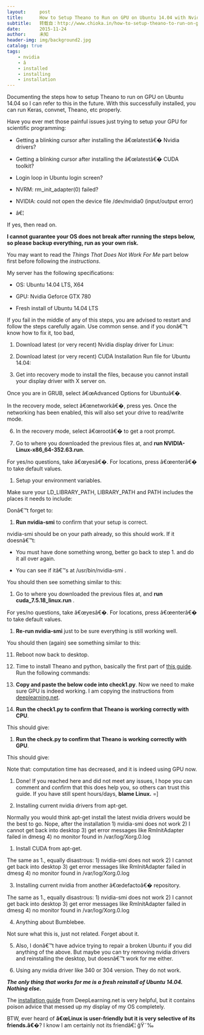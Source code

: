 ```yaml
---
layout:     post
title:      How to Setup Theano to Run on GPU on Ubuntu 14.04 with Nvidia Geforce GTX 780
subtitle:   转载自：http://www.chioka.in/how-to-setup-theano-to-run-on-gpu-on-ubuntu-14-04-with-nvidia-geforce-gtx-780/
date:       2015-11-24
author:     未知
header-img: img/background2.jpg
catalog: true
tags:
    - nvidia
    - â
    - installed
    - installing
    - installation
---
```


Documenting the steps how to setup Theano to run on GPU on Ubuntu 14.04 so I can refer to this in the future. With this successfully installed, you can run Keras, convnet, Theano, etc properly.

Have you ever met those painful issues just trying to setup your GPU for scientific programming:

- Getting a blinking cursor after installing the â€œlatestâ€� Nvidia drivers?

- Getting a blinking cursor after installing the â€œlatestâ€� CUDA toolkit?

- Login loop in Ubuntu login screen?

- NVRM: rm_init_adapter(0) failed?

- NVIDIA: could not open the device file /dev/nvidia0 (input/output error)

- â€¦


If yes, then read on.

**I cannot guarantee your OS does not break after running the steps below, so please backup everything, run as your own risk.**

You may want to read the *Things That Does Not Work For Me* part below first before following the *instructions*.

My server has the following specifications:

- OS: Ubuntu 14.04 LTS, X64

- GPU: Nvidia Geforce GTX 780

- Fresh install of Ubuntu 14.04 LTS


If you fail in the middle of any of this steps, you are advised to restart and follow the steps carefully again. Use common sense. and if you donâ€™t know how to fix it, too bad,

1. Download latest (or very recent) Nvidia display driver for Linux:


2. Download latest (or very recent) CUDA Installation Run file for Ubuntu 14.04:

3. Get into recovery mode to install the files, because you cannot install your display driver with X server on.


Once you are in GRUB, select â€œAdvanced Options for Ubuntuâ€�.


In the recovery mode, select â€œnetworkâ€�, press yes. Once the networking has been enabled, this will also set your drive to read/write mode.


6. In the recovery mode, select â€œrootâ€� to get a root prompt.

1. Go to where you downloaded the previous files at, and **run NVIDIA-Linux-x86_64-352.63.run**.


For yes/no questions, take â€œyesâ€�. For locations, press â€œenterâ€� to take default values.

1. Setup your environment variables.


Make sure your LD_LIBRARY_PATH, LIBRARY_PATH and PATH includes the places it needs to include:

Donâ€™t forget to:

1. **Run nvidia-smi** to confirm that your setup is correct.


nvidia-smi should be on your path already, so this should work. If it doesnâ€™t:

- You must have done something wrong, better go back to step 1. and do it all over again.

- You can see if itâ€™s at /usr/bin/nvidia-smi .


You should then see something similar to this:

1. Go to where you downloaded the previous files at, and **run cuda_7.5.18_linux.run** .


For yes/no questions, take â€œyesâ€�. For locations, press â€œenterâ€� to take default values.

1. **Re-run nvidia-smi** just to be sure everything is still working well.


You should then (again) see something similar to this:

11. Reboot now back to desktop.

1. Time to install Theano and python, basically the first part of [this guide](http://deeplearning.net/software/theano/install_ubuntu.html). Run the following commands:


1. **Copy and paste the below code into check1.py**. Now we need to make sure GPU is indeed working. I am copying the instructions from [deeplearning.net](http://deeplearning.net/software/theano/tutorial/using_gpu.html).


1. **Run the check1.py to confirm that Theano is working correctly with CPU**.


This should give:

1. **Run the check.py to confirm that Theano is working correctly with GPU**.


This should give:

Note that: computation time has decreased, and it is indeed using GPU now.

1. Done! If you reached here and did not meet any issues, I hope you can comment and confirm that this does help you, so others can trust this guide. If you have still spent hours/days, **blame Linux.** =]


1. Installing current nvidia drivers from apt-get.


Normally you would think apt-get install the latest nvidia drivers would be the best to go. Nope, after the installation 1) nvidia-smi does not work 2) I cannot get back into desktop 3) get error messages like RmInitAdapter failed in dmesg 4) no monitor found in /var/log/Xorg.0.log

1. Install CUDA from apt-get.


The same as 1., equally disastrous: 1) nvidia-smi does not work 2) I cannot get back into desktop 3) get error messages like RmInitAdapter failed in dmesg 4) no monitor found in /var/log/Xorg.0.log

3. Installing current nvidia from another â€œdefactoâ€� repository.

The same as 1., equally disastrous: 1) nvidia-smi does not work 2) I cannot get back into desktop 3) get error messages like RmInitAdapter failed in dmesg 4) no monitor found in /var/log/Xorg.0.log

4. Anything about Bumblebee.

Not sure what this is, just not related. Forget about it.

5. Also, I donâ€™t have advice trying to repair a broken Ubuntu if you did anything of the above. But maybe you can try removing nvidia drivers and reinstalling the desktop, but doesnâ€™t work for me either.

1. Using any nvidia driver like 340 or 304 version. They do not work.


***The only thing that works for me is a fresh reinstall of Ubuntu 14.04. Nothing else.***

The [installation guide](http://deeplearning.net/software/theano/install_ubuntu.html) from DeepLearning.net is very helpful, but it contains poison advice that messed up my display of my OS completely.

BTW, ever heard of **â€œLinux is user-friendly but it is very selective of its friends.â€�**? I know I am certainly not its friendâ€¦ ğŸ˜‰
